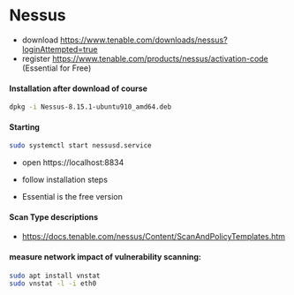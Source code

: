# Nessus

- download https://www.tenable.com/downloads/nessus?loginAttempted=true
- register https://www.tenable.com/products/nessus/activation-code (Essential for Free)


#### Installation after download of course

```sh
dpkg -i Nessus-8.15.1-ubuntu910_amd64.deb

```
#### Starting

```sh
sudo systemctl start nessusd.service
```
- open https://localhost:8834

- follow installation steps
- Essential is the free version

#### Scan Type descriptions
- https://docs.tenable.com/nessus/Content/ScanAndPolicyTemplates.htm

#### measure network impact of vulnerability scanning:
```sh
sudo apt install vnstat
sudo vnstat -l -i eth0
```